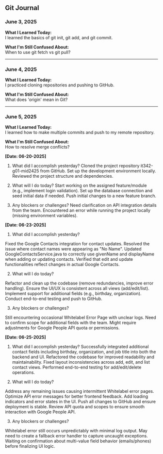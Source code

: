 ## Git Journal

### June 3, 2025  
**What I Learned Today:**  
I learned the basics of git init, git add, and git commit.  

**What I'm Still Confused About:**  
When to use git fetch vs git pull?

---

### June 4, 2025  
**What I Learned Today:**  
I practiced cloning repositories and pushing to GitHub.  

**What I'm Still Confused About:**  
What does 'origin' mean in Git?

---

### June 5, 2025  
**What I Learned Today:**  
I learned how to make multiple commits and push to my remote repository.  

**What I'm Still Confused About:**  
How to resolve merge conflicts?

**[Date: 06-20-2025]**
1. What did I accomplish yesterday?
Cloned the project repository it342-g01-mid2425 from GitHub.
Set up the development environment locally.
Reviewed the project structure and dependencies.

2. What will I do today?
Start working on the assigned feature/module (e.g., implement login validation).
Set up the database connection and seed initial data if needed.
Push initial changes to a new feature branch.

3. Any blockers or challenges?
Need clarification on API integration details from the team.
Encountered an error while running the project locally (missing environment variables).

**[Date: 06-23-2025]**
1. What did I accomplish yesterday?

Fixed the Google Contacts integration for contact updates.
Resolved the issue where contact names were appearing as "No Name".
Updated GoogleContactsService.java to correctly use givenName and displayName when adding or updating contacts.
Verified that edit and update functionalities reflect changes in actual Google Contacts.

2. What will I do today?

Refactor and clean up the codebase (remove redundancies, improve error handling).
Ensure the UI/UX is consistent across all views (add/edit/list).
Implement support for additional fields (e.g., birthday, organization).
Conduct end-to-end testing and push to GitHub.

3. Any blockers or challenges?

Still encountering occasional Whitelabel Error Page with unclear logs.
Need to confirm scope for additional fields with the team.
Might require adjustments for Google People API quota or permissions.

**[Date: 06-25-2025]**
1. What did I accomplish yesterday?
Successfully integrated additional contact fields including birthday, organization, and job title into both the backend and UI.
Refactored the codebase for improved readability and maintainability.
Fixed layout inconsistencies across add, edit, and list contact views.
Performed end-to-end testing for add/edit/delete operations.

2. What will I do today?

Address any remaining issues causing intermittent Whitelabel error pages.
Optimize API error messages for better frontend feedback.
Add loading indicators and error states in the UI.
Push all changes to GitHub and ensure deployment is stable.
Review API quota and scopes to ensure smooth interaction with Google People API.

3. Any blockers or challenges?

Whitelabel error still occurs unpredictably with minimal log output.
May need to create a fallback error handler to capture uncaught exceptions.
Waiting on confirmation about multi-value field behavior (emails/phones) before finalizing UI logic.



